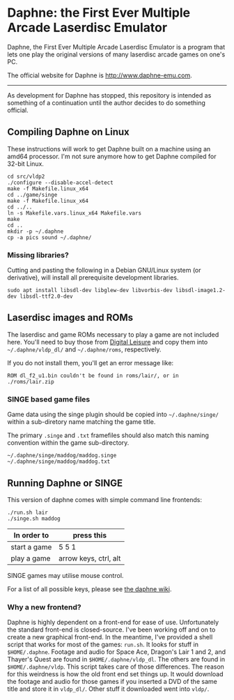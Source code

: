 Daphne: the First Ever Multiple Arcade Laserdisc Emulator
=========================================================

Daphne, the First Ever Multiple Arcade Laserdisc Emulator is a program 
that lets one play the original versions of many laserdisc arcade games 
on one's PC.

The official website for Daphne is http://www.daphne-emu.com.

---

As development for Daphne has stopped, this repository is intended as 
something of a continuation until the author decides to do something 
official.

## Compiling Daphne on Linux

These instructions will work to get Daphne built on a machine using an 
amd64 processor.  I'm not sure anymore how to get Daphne compiled for 
32-bit Linux.

    cd src/vldp2
    ./configure --disable-accel-detect
    make -f Makefile.linux_x64
    cd ../game/singe
    make -f Makefile.linux_x64
    cd ../..
    ln -s Makefile.vars.linux_x64 Makefile.vars
    make
    cd ..
    mkdir -p ~/.daphne
    cp -a pics sound ~/.daphne/

### Missing libraries?

Cutting and pasting the following in a Debian GNU/Linux system (or
derivative), will install all prerequisite development libraries.

    sudo apt install libsdl-dev libglew-dev libvorbis-dev libsdl-image1.2-dev libsdl-ttf2.0-dev

## Laserdisc images and ROMs

The laserdisc and game ROMs necessary to play a game are not included
here. You'll need to buy those from [Digital
Leisure](http://digitalleisure.com) and copy them into
`~/.daphne/vldp_dl/` and `~/.daphne/roms`, respectively.

If you do not install them, you'll get an error message like:

    ROM dl_f2_u1.bin couldn't be found in roms/lair/, or in ./roms/lair.zip

### SINGE based game files

Game data using the singe plugin should be copied into `~/.daphne/singe/`
within a sub-diretory name matching the game title.

The primary `.singe` and `.txt` framefiles should also match this naming
convention within the game sub-directory.

    ~/.daphne/singe/maddog/maddog.singe
    ~/.daphne/singe/maddog/maddog.txt

## Running Daphne or SINGE

This version of daphne comes with simple command line frontends:

    ./run.sh lair
    ./singe.sh maddog

In order to | press this
------------|-----------
start a game| 5 5 1
play a game | arrow keys, ctrl, alt

SINGE games may utilise mouse control.

For a list of all possible keys, please see [the daphne wiki](https://www.daphne-emu.com:9443/mediawiki/index.php/input). 


### Why a new frontend?

Daphne is highly dependent on a front-end for ease of use.
Unfortunately the standard front-end is closed-source. I've been
working off and on to create a new graphical front-end. In the
meantime, I've provided a shell script that works for most of the
games: `run.sh`. It looks for stuff in `$HOME/.daphne`. Footage and
audio for Space Ace, Dragon's Lair 1 and 2, and Thayer's Quest are
found in `$HOME/.daphne/vldp_dl`. The others are found in
`$HOME/.daphne/vldp`. This script takes care of those differences. The
reason for this weirdness is how the old front end set things up. It
would download the footage and audio for those games if you inserted a
DVD of the same title and store it in `vldp_dl/`. Other stuff it
downloaded went into `vldp/`.
